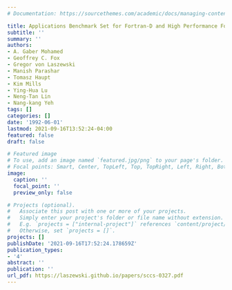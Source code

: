 ```yaml
---
# Documentation: https://sourcethemes.com/academic/docs/managing-content/

title: Applications Benchmark Set for Fortran-D and High Performance Fortran
subtitle: ''
summary: ''
authors:
- A. Gaber Mohamed
- Geoffrey C. Fox
- Gregor von Laszewski
- Manish Parashar
- Tomasz Haupt
- Kim Mills
- Ying-Hua Lu
- Neng-Tan Lin
- Nang-kang Yeh
tags: []
categories: []
date: '1992-06-01'
lastmod: 2021-09-16T13:52:24-04:00
featured: false
draft: false

# Featured image
# To use, add an image named `featured.jpg/png` to your page's folder.
# Focal points: Smart, Center, TopLeft, Top, TopRight, Left, Right, BottomLeft, Bottom, BottomRight.
image:
  caption: ''
  focal_point: ''
  preview_only: false

# Projects (optional).
#   Associate this post with one or more of your projects.
#   Simply enter your project's folder or file name without extension.
#   E.g. `projects = ["internal-project"]` references `content/project/deep-learning/index.md`.
#   Otherwise, set `projects = []`.
projects: []
publishDate: '2021-09-16T17:52:24.178659Z'
publication_types:
- '4'
abstract: ''
publication: ''
url_pdf: https://laszewski.github.io/papers/sccs-0327.pdf
---
```

